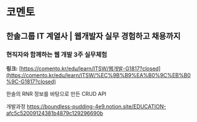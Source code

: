 # 코멘토

## 한솔그룹 IT 계열사 | 웹개발자 실무 경험하고 채용까지

### 현직자와 함께하는 웹 개발 3주 실무체험

**링크:** [https://comento.kr/edu/learn/ITSW/웹개발-G1817?closed](https://comento.kr/edu/learn/ITSW/%EC%9B%B9%EA%B0%9C%EB%B0%9C-G1817?closed)

한솔의 RNR 정보를 바탕으로 만든 CRUD API


개발과정
https://boundless-pudding-4e9.notion.site/EDUCATION-afc5c52009124381b4879c129296690b
